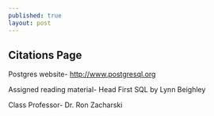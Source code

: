 ```yaml
---
published: true
layout: post
---
```

## Citations Page

Postgres website-
http://www.postgresql.org

Assigned reading material-
Head First SQL by Lynn Beighley

Class Professor-
Dr. Ron Zacharski